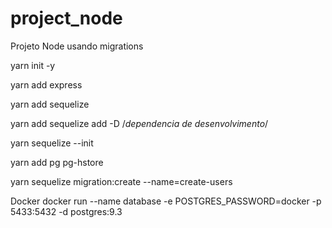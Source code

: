 # project_node
Projeto Node usando migrations 

yarn init -y  

yarn add express

yarn add sequelize

yarn add sequelize add -D /*dependencia de desenvolvimento*/

yarn sequelize --init

yarn add pg pg-hstore

yarn sequelize migration:create --name=create-users

Docker 
docker run --name database -e POSTGRES_PASSWORD=docker -p 5433:5432 -d postgres:9.3


